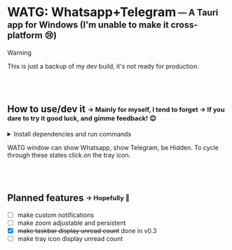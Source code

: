 # WATG: Whatsapp+Telegram<sub><sup> — A Tauri app for Windows (I'm unable to make it cross-platform 😢)</sup></sub>

> [!WARNING]  
> This is just a backup of my dev build, it's not ready for production.

<br/><br/>

## How to use/dev it <sub><sup> → Mainly for myself, I tend to forget → If you dare to try it good luck, and gimme feedback! 😊</sup></sub>

<details>
  <summary>Install dependencies and run commands</summary>
  <br/>

1. install prerequisites:
   - `visual studio build tools 2022 (v17.14.6+36212.18.-june.2025-) ` > `MSVC compiler (v143)`
   - `rustc 1.87.0 (17067e9ac 2025-05-09)`
   - `tauri-cli 2.5.0`
2. download source-code and unzip it in a folder
   - from [main.zip](https://github.com/DavidBevi/WATG/archive/refs/heads/main.zip), extract folder `source-code`
   - save it somewhere (example: `C:\watg`)
3. open a `cmd` in that folder and use these commands:
    - `cargo tauri dev --features unstable` to run it like a dev, with autoreload when source files are saved
    - `cargo tauri build --features unstable` to export a portable executable in `src-tauri\target\release`

<br/>

</details>
   
WATG window can show Whatsapp, show Telegram, be Hidden. To cycle through these states click on the tray icon.

<br/><br/>

## Planned features <sub><sup> → Hopefully 🤞</sup></sub>

- [ ] make custom notifications
- [ ] make zoom adjustable and persistent
- [x] ~~make taskbar display unread count~~ done in v0.3
- [ ] make tray icon display unread count
